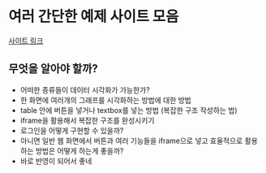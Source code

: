# 여러 간단한 예제 사이트 모음

[사이트 링크](https://dash-example-index.herokuapp.com/)

## 무엇을 알아야 할까?

- 어떠한 종류들이 데이터 시각화가 가능한가?
- 한 화면에 여러개의 그래프를 시각화하는 방법에 대한 방법
- table 안에 버튼을 넣거나 textbox를 넣는 방법 (복잡한 구조 작성하는 법)
- iframe을 활용해서 복잡한 구조를 완성시키기
- 로그인을 어떻게 구현할 수 있을까?
- 아니면 일반 웹 화면에서 버튼과 여러 기능들을 iframe으로 넣고 효율적으로 활용하는 방법은 어떻게 하는게 좋을까?
- 바로 반영이 되어서 좋네
